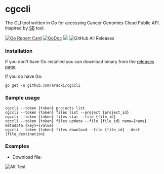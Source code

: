 # cgccli
The CLI tool written in Go for accessing Cancer Genomics Cloud Public API. Inspired by [SB](https://docs.cancergenomicscloud.org/v1.0/docs/command-line-interface) tool.

[![Go Report Card](https://goreportcard.com/badge/github.com/aracki/cgccli)](https://goreportcard.com/report/github.com/aracki/cgccli)
[![GoDoc](https://godoc.org/github.com/Aracki/cgccli?status.svg)](https://godoc.org/github.com/Aracki/cgccli)
<a href="https://docs.cancergenomicscloud.org/docs/the-cgc-api"><img src="https://img.shields.io/badge/CGC-API%20Reference-blue.svg"></a>
![GitHub All Releases](https://img.shields.io/github/downloads/aracki/cgccli/total.svg)

### Installation
If you don't have Go installed you can download binary from the [releases page](https://github.com/Aracki/cgccli/releases).

If you do have Go:

```
go get -u github.com/aracki/cgccli
```

### Sample usage
```
cgccli --token {token} projects list
cgccli --token {token} files list --project {project_id}
cgccli --token {token} files stat --file {file_id} 
cgccli --token {token} files update --file {file_id} name={name} metadata.{key}={value} 
cgccli --token {token} files download --file {file_id} --dest {file_destination}
```

### Examples

* Download file:

![Alt Test](https://i.imgur.com/NJK1Qr8.gif)
